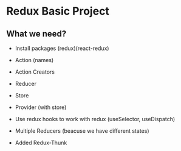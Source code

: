 # Redux Basic Project

## What we need?

-  Install packages (redux)(react-redux)
-  Action (names)
-  Action Creators
-  Reducer
-  Store
-  Provider (with store)
-  Use redux hooks to work with redux (useSelector, useDispatch)

-  Multiple Reducers (beacuse we have different states)

- Added Redux-Thunk
